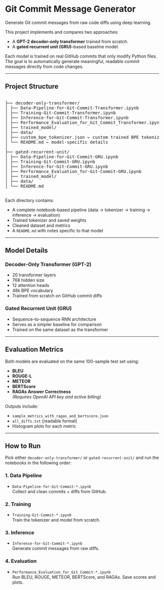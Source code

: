 # Git Commit Message Generator

Generate Git commit messages from raw code diffs using deep learning.

This project implements and compares two approaches:
- A **GPT-2 decoder-only transformer** trained from scratch.
- A **gated recurrent unit (GRU)**–based baseline model.

Each model is trained on real GitHub commits that only modify Python files. The goal is to automatically generate meaningful, readable commit messages directly from code changes.

---

## Project Structure 
<pre>

├── decoder-only-transformer/
│ ├── Data-Pipeline-for-Git-Commit-Transformer.ipynb
│ ├── Training-Git-Commit-Transformer.ipynb
│ ├── Inference-for-Git-Commit-Transformer.ipynb
│ ├── Performance_Evaluation_for_Git_Commit_Transformer.ipynb
│ ├── trained_model/
│ ├── data/
│ ├── custom_bpe_tokenizer.json ← custom trained BPE tokenizer
│ └── README.md ← model-specific details
│
├── gated-recurrent-unit/
│ ├── Data-Pipeline-for-Git-Commit-GRU.ipynb
│ ├── Training-Git-Commit-GRU.ipynb
│ ├── Inference-for-Git-Commit-GRU.ipynb
│ ├── Performance_Evaluation_for-Git-Commit-GRU.ipynb
│ ├── trained_model/
│ ├── data/
│ └── README.md  
 </pre>

Each directory contains:
- A complete notebook-based pipeline (data → tokenizer → training → inference → evaluation)
- Trained tokenizer and saved weights
- Cleaned dataset and metrics
- A `README.md` with notes specific to that model

---

## Model Details

### Decoder-Only Transformer (GPT-2)
- 20 transformer layers
- 768 hidden size
- 12 attention heads
- 48k BPE vocabulary
- Trained from scratch on GitHub commit diffs

### Gated Recurrent Unit (GRU)
- Sequence-to-sequence RNN architecture
- Serves as a simpler baseline for comparison
- Trained on the same dataset as the transformer

---

## Evaluation Metrics

Both models are evaluated on the same 100-sample test set using:

- **BLEU**
- **ROUGE-L**
- **METEOR**
- **BERTScore**
- **RAGAs Answer Correctness**  
  *(Requires OpenAI API key and active billing)*

Outputs include:
- `sample_metrics_with_ragas_and_bertscore.json`
- `all_diffs.txt` (readable format)
- Histogram plots for each metric

---

## How to Run

Pick either `decoder-only-transformer/` or `gated-recurrent-unit/` and run the notebooks in the following order:

### 1. Data Pipeline
- `Data-Pipeline-for-Git-Commit-*.ipynb`  
  Collect and clean commits + diffs from GitHub.

### 2. Training
- `Training-Git-Commit-*.ipynb`  
  Train the tokenizer and model from scratch.

### 3. Inference
- `Inference-for-Git-Commit-*.ipynb`  
  Generate commit messages from raw diffs.

### 4. Evaluation
- `Performance_Evaluation_for_Git_Commit-*.ipynb`  
  Run BLEU, ROUGE, METEOR, BERTScore, and RAGAs. Save scores and plots.
